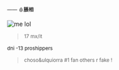 <sup>—— 🩸**脹相**</sub>

![me lol](https://media.tenor.com/jt2H_bzZh5sAAAAC/choso-choso-jjk.gif)
> <sup>17  mx/it</sub>

<sup>dni  -13  proshippers</sub>

> <sup>choso&ulquiorra #1 fan others r fake !</sub>
